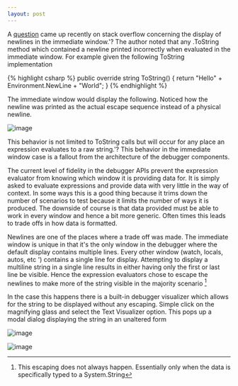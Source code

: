 ```yaml
---
layout: post
---
```

A [question](http://stackoverflow.com/questions/2868862/newlines-in-the-immediate-window) came up recently on stack overflow concerning the display of newlines in the immediate window.'? The author noted that any .ToString method which contained a newline printed incorrectly when evaluated in the immediate window. For example given the following ToString implementation

    
{% highlight csharp %}
public override string ToString() {
    return "Hello" + Environment.NewLine + "World";
}
{% endhighlight %}

The immediate window would display the following. Noticed how the newline was printed as the actual escape sequence instead of a physical newline.

![image](http://blogs.msdn.com/cfs-file.ashx/__key/CommunityServer-Blogs-Components-WeblogFiles/00-00-00-39-97-metablogapi/1754.image5_5F00_thumb_5F00_3FF3114E.png)

This behavior is not limited to ToString calls but will occur for any place an expression evaluates to a raw string.'? This behavior in the immediate window case is a fallout from the architecture of the debugger components.  

The current level of fidelity in the debugger APIs prevent the expression evaluator from knowing which window it is providing data for. It is simply asked to evaluate expressions and provide data with very little in the way of context. In some ways this is a good thing because it trims down the number of scenarios to test because it limits the number of ways it is produced. The downside of course is that data provided must be able to work in every window and hence a bit more generic. Often times this leads to trade offs in how data is formatted.

Newlines are one of the places where a trade off was made. The immediate window is unique in that it's the only window in the debugger where the default display contains multiple lines. Every other window (watch, locals, autos, etc ') contains a single line for display. Attempting to display a multiline string in a single line results in either having only the first or last line be visible. Hence the expression evaluators chose to escape the newlines to make more of the string visible in the majority scenario [^1]

In the case this happens there is a built-in debugger visualizer which allows for the string to be displayed without any escaping. Simple click on the magnifying glass and select the Text Visualizer option. This pops up a modal dialog displaying the string in an unaltered form 

![image](http://blogs.msdn.com/cfs-file.ashx/__key/CommunityServer-Blogs-Components-WeblogFiles/00-00-00-39-97-metablogapi/4745.image_5F00_thumb_5F00_25B2A82A.png)

![image](http://blogs.msdn.com/cfs-file.ashx/__key/CommunityServer-Blogs-Components-WeblogFiles/00-00-00-39-97-metablogapi/4747.image_5F00_thumb_5F00_210C77A3.png) 

[^1]: This escaping does not always happen. Essentially only when the data is specifically typed to a System.String


